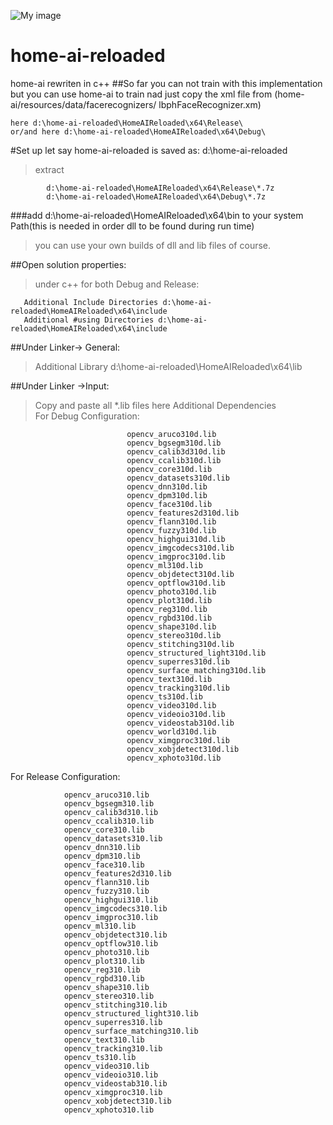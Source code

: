 ![My image](https://github.com/bemcho/home-ai-reloaded/blob/master/home-ai-demo.png)
# home-ai-reloaded
home-ai rewriten in c++
##So far you can not train with this implementation
but you can use home-ai to train nad just copy the xml file from (home-ai/resources/data/facerecognizers/ 	lbphFaceRecognizer.xm)
```
here d:\home-ai-reloaded\HomeAIReloaded\x64\Release\
or/and here d:\home-ai-reloaded\HomeAIReloaded\x64\Debug\
```
#Set up let say home-ai-reloaded is saved as: d:\home-ai-reloaded

>extract
```
        d:\home-ai-reloaded\HomeAIReloaded\x64\Release\*.7z
        d:\home-ai-reloaded\HomeAIReloaded\x64\Debug\*.7z   
```

###add d:\home-ai-reloaded\HomeAIReloaded\x64\bin 
   to your system Path(this is needed in order dll to be found during run time)
>you can use your own builds of dll and lib files of course.

##Open solution properties:
>under c++ for both Debug and Release:
```
   Additional Include Directories d:\home-ai-reloaded\HomeAIReloaded\x64\include
   Additional #using Directories d:\home-ai-reloaded\HomeAIReloaded\x64\include
```
##Under Linker-> General:
  >Additional Library d:\home-ai-reloaded\HomeAIReloaded\x64\lib
  
##Under Linker ->Input:
  >Copy and paste all *.lib files here
  >Additional Dependencies    
                For Debug Configuration:
```
                          opencv_aruco310d.lib
                          opencv_bgsegm310d.lib
                          opencv_calib3d310d.lib
                          opencv_ccalib310d.lib
                          opencv_core310d.lib
                          opencv_datasets310d.lib
                          opencv_dnn310d.lib
                          opencv_dpm310d.lib
                          opencv_face310d.lib
                          opencv_features2d310d.lib
                          opencv_flann310d.lib
                          opencv_fuzzy310d.lib
                          opencv_highgui310d.lib
                          opencv_imgcodecs310d.lib
                          opencv_imgproc310d.lib
                          opencv_ml310d.lib
                          opencv_objdetect310d.lib
                          opencv_optflow310d.lib
                          opencv_photo310d.lib
                          opencv_plot310d.lib
                          opencv_reg310d.lib
                          opencv_rgbd310d.lib
                          opencv_shape310d.lib
                          opencv_stereo310d.lib
                          opencv_stitching310d.lib
                          opencv_structured_light310d.lib
                          opencv_superres310d.lib
                          opencv_surface_matching310d.lib
                          opencv_text310d.lib
                          opencv_tracking310d.lib
                          opencv_ts310d.lib
                          opencv_video310d.lib
                          opencv_videoio310d.lib
                          opencv_videostab310d.lib
                          opencv_world310d.lib
                          opencv_ximgproc310d.lib
                          opencv_xobjdetect310d.lib
                          opencv_xphoto310d.lib
```
  For Release Configuration:
  ```
              opencv_aruco310.lib
              opencv_bgsegm310.lib
              opencv_calib3d310.lib
              opencv_ccalib310.lib
              opencv_core310.lib
              opencv_datasets310.lib
              opencv_dnn310.lib
              opencv_dpm310.lib
              opencv_face310.lib
              opencv_features2d310.lib
              opencv_flann310.lib
              opencv_fuzzy310.lib
              opencv_highgui310.lib
              opencv_imgcodecs310.lib
              opencv_imgproc310.lib
              opencv_ml310.lib
              opencv_objdetect310.lib
              opencv_optflow310.lib
              opencv_photo310.lib
              opencv_plot310.lib
              opencv_reg310.lib
              opencv_rgbd310.lib
              opencv_shape310.lib
              opencv_stereo310.lib
              opencv_stitching310.lib
              opencv_structured_light310.lib
              opencv_superres310.lib
              opencv_surface_matching310.lib
              opencv_text310.lib
              opencv_tracking310.lib
              opencv_ts310.lib
              opencv_video310.lib
              opencv_videoio310.lib
              opencv_videostab310.lib
              opencv_ximgproc310.lib
              opencv_xobjdetect310.lib
              opencv_xphoto310.lib
```
